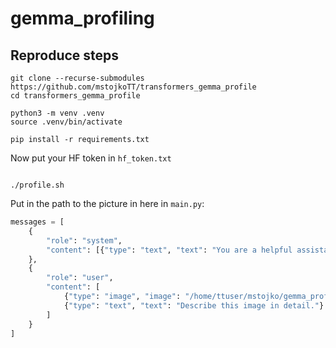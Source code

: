 # gemma_profiling

## Reproduce steps

```
git clone --recurse-submodules https://github.com/mstojkoTT/transformers_gemma_profile
cd transformers_gemma_profile

python3 -m venv .venv
source .venv/bin/activate

pip install -r requirements.txt
```

Now put your HF token in `hf_token.txt`

```

./profile.sh
```


Put in the path to the picture in here in `main.py`:

```python
messages = [
    {
        "role": "system",
        "content": [{"type": "text", "text": "You are a helpful assistant."}]
    },
    {
        "role": "user",
        "content": [
            {"type": "image", "image": "/home/ttuser/mstojko/gemma_profiling/picture.jpg"},
            {"type": "text", "text": "Describe this image in detail."}
        ]
    }
]
```